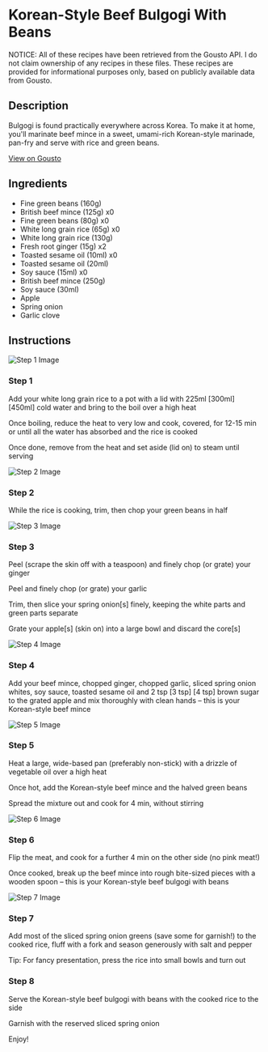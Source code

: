 # Korean-Style Beef Bulgogi With Beans

NOTICE: All of these recipes have been retrieved from the Gousto API. I do not claim ownership of any recipes in these files. These recipes are provided for informational purposes only, based on publicly available data from Gousto.

## Description

Bulgogi is found practically everywhere across Korea. To make it at home, you'll marinate beef mince in a sweet, umami-rich Korean-style marinade, pan-fry and serve with rice and green beans. 

[View on Gousto](https://www.gousto.co.uk/recipes/cookbook/speedy-korean-beef-bulgogi-with-beans)

## Ingredients

- Fine green beans (160g)
- British beef mince (125g) x0
- Fine green beans (80g) x0
- White long grain rice (65g) x0
- White long grain rice (130g)
- Fresh root ginger (15g) x2
- Toasted sesame oil (10ml) x0
- Toasted sesame oil (20ml)
- Soy sauce (15ml) x0
- British beef mince (250g)
- Soy sauce (30ml)
- Apple
- Spring onion
- Garlic clove

## Instructions

![Step 1 Image](https://production-media.gousto.co.uk/cms/recipe-step-image/483.step-1-x200.jpg)

### Step 1

Add your white long grain rice to a pot with a lid with 225ml <span class="text-purple">[300ml] </span><span class="text-danger">[450ml]</span> cold water and bring to the boil over a high heat

Once boiling, reduce the heat to very low and cook, covered, for 12-15 min or until all the water has absorbed and the rice is cooked

Once done, remove from the heat and set aside (lid on) to steam until serving

![Step 2 Image](https://production-media.gousto.co.uk/cms/recipe-step-image/483.step-2-x200.jpg)

### Step 2

While the rice is cooking, trim, then chop your green beans in half

![Step 3 Image](https://production-media.gousto.co.uk/cms/recipe-step-image/483.step-3-x200.jpg)

### Step 3

Peel (scrape the skin off with a teaspoon) and finely chop (or grate) your ginger

Peel and finely chop (or grate) your garlic

Trim, then slice your spring onion[s]<span class="text-danger"> </span>finely, keeping the white parts and green parts separate

Grate your apple[s] (skin on) into a large bowl and discard the core[s]

![Step 4 Image](https://production-media.gousto.co.uk/cms/recipe-step-image/483.step-4-x200.jpg)

### Step 4

Add your beef mince, chopped ginger, chopped garlic, sliced spring onion whites, soy sauce, toasted sesame oil and 2 tsp <span class="text-purple">[3 tsp]</span> <span class="text-danger">[4 tsp]</span> brown sugar to the grated apple and mix thoroughly with clean hands – this is your Korean-style beef mince

![Step 5 Image](https://production-media.gousto.co.uk/cms/recipe-step-image/483.step-5-x200.jpg)

### Step 5

Heat a large, wide-based pan (preferably non-stick) with a drizzle of vegetable oil over a high heat

Once hot, add the Korean-style beef mince and the halved green beans

Spread the mixture out and cook for 4 min, without stirring

![Step 6 Image](https://production-media.gousto.co.uk/cms/recipe-step-image/483.step-6-x200.jpg)

### Step 6

Flip the meat, and cook for a further 4 min on the other side (no pink meat!)

Once cooked, break up the beef mince into rough bite-sized pieces with a wooden spoon – this is your Korean-style beef bulgogi with beans

![Step 7 Image](https://production-media.gousto.co.uk/cms/recipe-step-image/483.step-7-x200.jpg)

### Step 7

Add most of the sliced spring onion greens (save some for garnish!) to the cooked rice, fluff with a fork and season generously with salt and pepper

Tip: For fancy presentation, press the rice into small bowls and turn out

### Step 8

Serve the Korean-style beef bulgogi with beans with the cooked rice to the side

Garnish with the reserved sliced spring onion

Enjoy!

